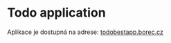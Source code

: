 # Todo application

Aplikace je dostupná na adrese: [todobestapp.borec.cz](http://todobestapp.borec.cz/)
